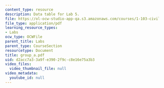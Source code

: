 ```yaml
---
content_type: resource
description: Data table for Lab 5.
file: https://ol-ocw-studio-app-qa.s3.amazonaws.com/courses/1-103-civil-engineering-materials-laboratory-spring-2004/d2acc7a33a9fe3902f9cc8e16e75a3b3_group_a.pdf
file_type: application/pdf
learning_resource_types:
- Labs
ocw_type: OCWFile
parent_title: Labs
parent_type: CourseSection
resourcetype: Document
title: group_a.pdf
uid: d2acc7a3-3a9f-e390-2f9c-c8e16e75a3b3
video_files:
  video_thumbnail_file: null
video_metadata:
  youtube_id: null
---
```

